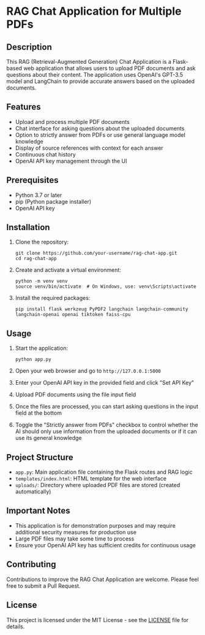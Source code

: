 # RAG Chat Application for Multiple PDFs

## Description

This RAG (Retrieval-Augmented Generation) Chat Application is a Flask-based web application that allows users to upload PDF documents and ask questions about their content. The application uses OpenAI's GPT-3.5 model and LangChain to provide accurate answers based on the uploaded documents.

## Features

- Upload and process multiple PDF documents
- Chat interface for asking questions about the uploaded documents
- Option to strictly answer from PDFs or use general language model knowledge
- Display of source references with context for each answer
- Continuous chat history
- OpenAI API key management through the UI

## Prerequisites

- Python 3.7 or later
- pip (Python package installer)
- OpenAI API key

## Installation

1. Clone the repository:
   ```
   git clone https://github.com/your-username/rag-chat-app.git
   cd rag-chat-app
   ```

2. Create and activate a virtual environment:
   ```
   python -m venv venv
   source venv/bin/activate  # On Windows, use: venv\Scripts\activate
   ```

3. Install the required packages:
   ```
   pip install flask werkzeug PyPDF2 langchain langchain-community langchain-openai openai tiktoken faiss-cpu
   ```

## Usage

1. Start the application:
   ```
   python app.py
   ```

2. Open your web browser and go to `http://127.0.0.1:5000`

3. Enter your OpenAI API key in the provided field and click "Set API Key"

4. Upload PDF documents using the file input field

5. Once the files are processed, you can start asking questions in the input field at the bottom

6. Toggle the "Strictly answer from PDFs" checkbox to control whether the AI should only use information from the uploaded documents or if it can use its general knowledge

## Project Structure

- `app.py`: Main application file containing the Flask routes and RAG logic
- `templates/index.html`: HTML template for the web interface
- `uploads/`: Directory where uploaded PDF files are stored (created automatically)

## Important Notes

- This application is for demonstration purposes and may require additional security measures for production use
- Large PDF files may take some time to process
- Ensure your OpenAI API key has sufficient credits for continuous usage

## Contributing

Contributions to improve the RAG Chat Application are welcome. Please feel free to submit a Pull Request.

## License

This project is licensed under the MIT License - see the [LICENSE](LICENSE) file for details.
